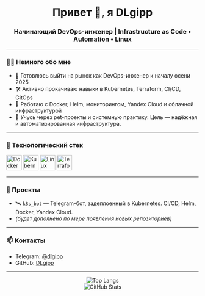 <h1 align="center">Привет 👋, я DLgipp</h1>
<h3 align="center">Начинающий DevOps-инженер | Infrastructure as Code • Automation • Linux</h3>

---

### 👨‍💻 Немного обо мне

- 🎯 Готовлюсь выйти на рынок как DevOps-инженер к началу осени 2025  
- 🛠️ Активно прокачиваю навыки в Kubernetes, Terraform, CI/CD, GitOps  
- 🐳 Работаю с Docker, Helm, мониторингом, Yandex Cloud и облачной инфраструктурой  
- 🧠 Учусь через pet-проекты и системную практику. Цель — надёжная и автоматизированная инфраструктура.

---

### 🔧 Технологический стек

<p align="left">
  <img src="https://cdn.jsdelivr.net/gh/devicons/devicon/icons/docker/docker-original.svg" width="40" height="40" alt="Docker"/>
  <img src="https://cdn.jsdelivr.net/gh/devicons/devicon/icons/kubernetes/kubernetes-plain.svg" width="40" height="40" alt="Kubernetes"/>
  <img src="https://cdn.jsdelivr.net/gh/devicons/devicon/icons/linux/linux-original.svg" width="40" height="40" alt="Linux"/>
  <img src="https://cdn.jsdelivr.net/gh/devicons/devicon/icons/terraform/terraform-original.svg" width="40" height="40" alt="Terraform"/>
</p>

---

### 🚀 Проекты

- 🛰️ [`k8s_bot`](https://github.com/DLgipp/k8s_bot) — Telegram-бот, задеплоенный в Kubernetes. CI/CD, Helm, Docker, Yandex Cloud.
- *(будет дополнено по мере появления новых репозиториев)*

---

### 📫 Контакты

- Telegram: [@dlgipp](https://t.me/dlgipp)
- GitHub: [DLgipp](https://github.com/DLgipp)

---

<p align="center">
  <img src="https://github-readme-stats.vercel.app/api/top-langs/?username=DLgipp&layout=compact&theme=github_dark&hide_border=true" alt="Top Langs" />
  <br/>
  <img src="https://github-readme-stats.vercel.app/api?username=DLgipp&show_icons=true&theme=github_dark&hide_border=true" alt="GitHub Stats" />
</p>

